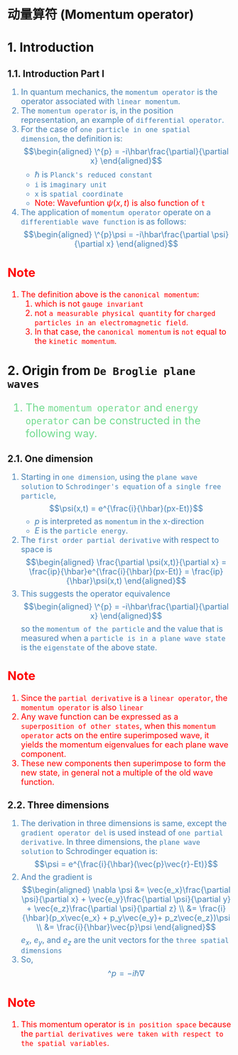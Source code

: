 <!--
 * @Author: Uper 41718895+Hyliu-BUAA@users.noreply.github.com
 * @Date: 2022-07-19 19:04:03
 * @LastEditors: Uper 41718895+Hyliu-BUAA@users.noreply.github.com
 * @LastEditTime: 2022-07-19 20:29:29
 * @FilePath: /Quantum_Mechanics/qm/8.动量算符.md
 * @Description: 这是默认设置,请设置`customMade`, 打开koroFileHeader查看配置 进行设置: https://github.com/OBKoro1/koro1FileHeader/wiki/%E9%85%8D%E7%BD%AE
-->
# 动量算符 (Momentum operator)

# 1. Introduction
## 1.1. Introduction Part I
<font color="steelblue" size="4">

1. In quantum mechanics, the `momentum operator` is the operator associated with `linear momentum`. 
2. The `momentum operator` is, in the position representation, an example of `differential operator`. 
3. For the case of `one particle in one spatial dimension`, the definition is:
$$\begin{aligned}
\^{p} = -i\hbar\frac{\partial}{\partial x}
\end{aligned}$$
    - $\hbar$ is `Planck's reduced constant`
    - `i` is `imaginary unit`
    - `x` is `spatial coordinate`
    - <font color="red" size="4">Note: Wavefuntion $\psi(x, t)$ is also function of `t`</font>
4. The application of `momentum operator` operate on a `differentiable wave function` is as follows:
$$\begin{aligned}
\^{p}\psi = -i\hbar\frac{\partial \psi}{\partial x}
\end{aligned}$$

</font>

<font color="red" size="4">

Note
----
1. The definition above is the `canonical momentum`:
   1. which is not `gauge invariant`
   2. not `a measurable physical quantity` for `charged particles in an electromagnetic field`.
   3. In that case, the `canonical momentum` is `not` equal to the `kinetic momentum`.

</font>


# 2. Origin from `De Broglie plane waves`

<font color="73DB90" size="5">

1. The `momentum operator` and `energy operator` can be constructed in the following way.

</font>

## 2.1. One dimension
<font color="steelblue" size="4">

1. Starting in `one dimension`, using the `plane wave solution` to `Schrodinger's equation` of `a single free particle`,
$$\psi(x,t) = e^{\frac{i}{\hbar}(px-Et)}$$
    - $p$ is interpreted as `momentum` in the x-direction 
    - $E$ is the `particle energy`.
2. The `first order partial derivative` with respect to space is 
$$\begin{aligned}
\frac{\partial \psi(x,t)}{\partial x} = \frac{ip}{\hbar}e^{\frac{i}{\hbar}(px-Et)} = \frac{ip}{\hbar}\psi(x,t)
\end{aligned}$$
3. This suggests the operator equivalence
$$\begin{aligned}
\^{p} = -i\hbar\frac{\partial}{\partial x}
\end{aligned}$$
so the `momentum of the particle` and the value that is measured when a `particle is in a plane wave state` is the `eigenstate` of the above state.

</font>


<font color="red" size="4">

Note
----
1. Since the `partial derivative` is a `linear operator`, the `momentum operator` is also `linear`
2. Any wave function can be expressed as a `superposition of other states`, when this `momentum operator` acts on the entire superimposed wave, it yields the momentum eigenvalues for each plane wave component. 
3. These new components then superimpose to form the new state, in general not a multiple of the old wave function.

</font>


## 2.2. Three dimensions
<font color="steelblue" size="4">

1. The derivation in three dimensions is same, except the `gradient operator del` is used instead of `one partial derivative`. In three dimensions, the `plane wave solution` to Schrodinger equation is:
$$\psi = e^{\frac{i}{\hbar}(\vec{p}\vec{r}-Et)}$$
2. And the gradient is 
$$\begin{aligned}
\nabla \psi &= \vec{e_x}\frac{\partial \psi}{\partial x} + \vec{e_y}\frac{\partial \psi}{\partial y} + \vec{e_z}\frac{\partial \psi}{\partial z} \\
&= \frac{i}{\hbar}(p_x\vec{e_x} + p_y\vec{e_y}+ p_z\vec{e_z})\psi   \\
&= \frac{i}{\hbar}\vec{p}\psi
\end{aligned}$$
$e_x$, $e_y$, and $e_z$ are the unit vectors for the `three spatial dimensions`
3. So, 
$$\^{p} = -i\hbar\nabla$$

</font>

<font color="red" size="4">

Note
----
1. This momentum operator is `in position space` because the `partial derivatives were taken with respect to the spatial variables`.

</font>